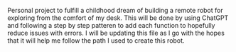 Personal project to fulfill a childhood dream of building a remote robot for exploring from the comfort of my desk.
This will be done by using ChatGPT and following a step by step patteren to add each function to hopefully reduce issues with errors.
I will be updating this file as I go with the hopes that it will help me follow the path I used to create this robot.
